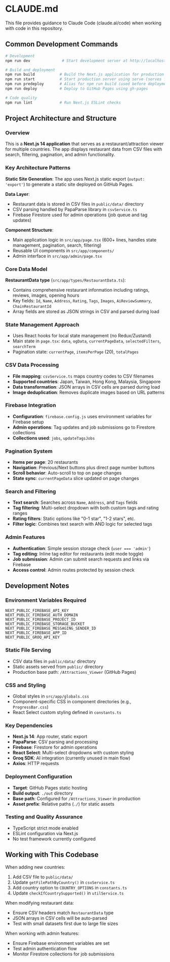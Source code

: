 # CLAUDE.md

This file provides guidance to Claude Code (claude.ai/code) when working with code in this repository.

## Common Development Commands

```bash
# Development
npm run dev              # Start development server at http://localhost:3000

# Build and deployment
npm run build           # Build the Next.js application for production (static export)
npm run start           # Start production server using serve (serves from ./out directory)
npm run predeploy       # Alias for npm run build (used before deployment)
npm run deploy          # Deploy to GitHub Pages using gh-pages

# Code quality
npm run lint            # Run Next.js ESLint checks
```

## Project Architecture and Structure

### Overview
This is a **Next.js 14 application** that serves as a restaurant/attraction viewer for multiple countries. The app displays restaurant data from CSV files with search, filtering, pagination, and admin functionality.

### Key Architecture Patterns

**Static Site Generation**: The app uses Next.js static export (`output: 'export'`) to generate a static site deployed on GitHub Pages.

**Data Layer**: 
- Restaurant data is stored in CSV files in `public/data/` directory
- CSV parsing handled by PapaParse library in `csvService.ts`
- Firebase Firestore used for admin operations (job queue and tag updates)

**Component Structure**:
- Main application logic in `src/app/page.tsx` (600+ lines, handles state management, pagination, search, filtering)
- Reusable UI components in `src/app/components/`
- Admin interface in `src/app/admin/page.tsx`

### Core Data Model

**RestaurantData type** (`src/app/types/RestaurantData.ts`):
- Contains comprehensive restaurant information including ratings, reviews, images, opening hours
- Key fields: `Id`, `Name`, `Address`, `Rating`, `Tags`, `Images`, `AiReviewSummary`, `ChainRestaurantId`
- Array fields are stored as JSON strings in CSV and parsed during load

### State Management Approach
- Uses React hooks for local state management (no Redux/Zustand)
- Main state in `page.tsx`: `data`, `ogData`, `currentPageData`, `selectedFilters`, `searchTerm`
- Pagination state: `currentPage`, `itemsPerPage` (20), `totalPages`

### CSV Data Processing
- **File mapping**: `csvService.ts` maps country codes to CSV filenames
- **Supported countries**: Japan, Taiwan, Hong Kong, Malaysia, Singapore
- **Data transformation**: JSON arrays in CSV cells are parsed during load
- **Image deduplication**: Removes duplicate images based on URL patterns

### Firebase Integration
- **Configuration**: `firebase.config.js` uses environment variables for Firebase setup
- **Admin operations**: Tag updates and job submissions go to Firestore collections
- **Collections used**: `jobs`, `updateTagsJobs`

### Pagination System
- **Items per page**: 20 restaurants
- **Navigation**: Previous/Next buttons plus direct page number buttons
- **Scroll behavior**: Auto-scroll to top on page changes
- **State sync**: `currentPageData` slice updated on page changes

### Search and Filtering
- **Text search**: Searches across `Name`, `Address`, and `Tags` fields
- **Tag filtering**: Multi-select dropdown with both custom tags and rating ranges
- **Rating filters**: Static options like "0-1 star", "1-2 stars", etc.
- **Filter logic**: Combines text search with AND logic for selected tags

### Admin Features
- **Authentication**: Simple session storage check (`user === 'admin'`)
- **Tag editing**: Inline tag editor for restaurants (edit mode toggle)
- **Job submission**: Admin can submit search requests and links via Firebase
- **Access control**: Admin routes protected by session check

## Development Notes

### Environment Variables Required
```
NEXT_PUBLIC_FIREBASE_API_KEY
NEXT_PUBLIC_FIREBASE_AUTH_DOMAIN
NEXT_PUBLIC_FIREBASE_PROJECT_ID
NEXT_PUBLIC_FIREBASE_STORAGE_BUCKET
NEXT_PUBLIC_FIREBASE_MESSAGING_SENDER_ID
NEXT_PUBLIC_FIREBASE_APP_ID
NEXT_PUBLIC_GROQ_API_KEY
```

### Static File Serving
- CSV data files in `public/data/` directory
- Static assets served from `public/` directory
- Production base path: `/Attractions_Viewer` (GitHub Pages)

### CSS and Styling
- Global styles in `src/app/globals.css`
- Component-specific CSS in component directories (e.g., `ProgressBar.css`)
- React Select custom styling defined in `constants.ts`

### Key Dependencies
- **Next.js 14**: App router, static export
- **PapaParse**: CSV parsing and processing
- **Firebase**: Firestore for admin operations
- **React Select**: Multi-select dropdowns with custom styling
- **Groq SDK**: AI integration (currently unused in main flow)
- **Axios**: HTTP requests

### Deployment Configuration
- **Target**: GitHub Pages static hosting
- **Build output**: `./out` directory
- **Base path**: Configured for `/Attractions_Viewer` in production
- **Asset prefix**: Relative paths (`./`) for static assets

### Testing and Quality Assurance
- TypeScript strict mode enabled
- ESLint configuration via Next.js
- No test framework currently configured

## Working with This Codebase

When adding new countries:
1. Add CSV file to `public/data/`
2. Update `getFilePathByCountry()` in `csvService.ts`
3. Add country option to `COUNTRY_OPTIONS` in `constants.ts`
4. Update `checkIfCountrySupported()` in `utilService.ts`

When modifying restaurant data:
- Ensure CSV headers match `RestaurantData` type
- JSON arrays in CSV cells will be auto-parsed
- Test with small datasets first due to large file sizes

When working with admin features:
- Ensure Firebase environment variables are set
- Test admin authentication flow
- Monitor Firestore collections for job submissions